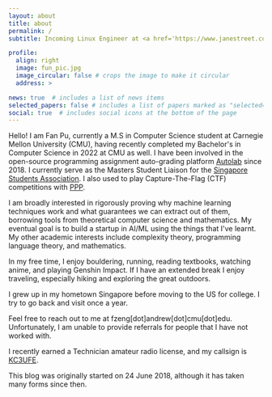 ```yaml
---
layout: about
title: about
permalink: /
subtitle: Incoming Linux Engineer at <a href='https://www.janestreet.com/'>Jane Street</a>. <a href='https://www.cs.cmu.edu/'>CMU SCS</a> Class of 2022, MSCS Class of 2023. Currently located in Pittsburgh, PA, USA. 

profile:
  align: right
  image: fun_pic.jpg
  image_circular: false # crops the image to make it circular
  address: >

news: true  # includes a list of news items
selected_papers: false # includes a list of papers marked as "selected={true}"
social: true  # includes social icons at the bottom of the page
---
```


Hello! I am Fan Pu, currently a M.S in Computer Science student at Carnegie
Mellon University (CMU), having recently completed my Bachelor's in Computer
Science in 2022 at CMU as well. I have been involved in the open-source
programming assignment auto-grading platform
[Autolab](https://autolabproject.com/) since 2018.  I currently serve as the
Masters Student Liaison for the [Singapore Students
Association](https://cmussa.org/). I also used to play
Capture-The-Flag (CTF) competitions with [PPP](https://pwning.net/).

I am broadly interested in rigorously proving why machine learning techniques
work and what guarantees we can extract out of them, borrowing tools from
theoretical computer science and mathematics.
My eventual goal is to build a startup
in AI/ML using the things that I've learnt.
My other academic interests include
complexity theory, programming language theory, and mathematics.

In my free time, I enjoy bouldering, running, 
reading textbooks, watching anime,
and playing Genshin Impact. If I have an extended
break I enjoy traveling, especially hiking
and exploring the great outdoors.

I grew up in my hometown Singapore before moving
to the US for college. I try to go back and visit 
once a year.

Feel free to reach out to me at 
fzeng[dot]andrew[dot]cmu[dot]edu. Unfortunately,
I am unable to provide referrals for people
that I have not worked with.

I recently earned a Technician amateur radio license, and my callsign is 
[KC3UFE](https://www.fccbulletin.com/callsign/?q=KC3UFE).

This blog was originally started on 24 June 2018, although
it has taken many forms since then.

<!--
Put your address / P.O. box / other info right below your picture. You can also disable any these elements by editing `profile` property of the YAML header of your `_pages/about.md`. Edit `_bibliography/papers.bib` and Jekyll will render your [publications page](/al-folio/publications/) automatically.

Link to your social media connections, too. This theme is set up to use [Font Awesome icons](http://fortawesome.github.io/Font-Awesome/) and [Academicons](https://jpswalsh.github.io/academicons/), like the ones below. Add your Facebook, Twitter, LinkedIn, Google Scholar, or just disable all of them.
-->